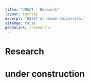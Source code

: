 ```yaml
---
title: "UNSAT - Research"
layout: textlay
excerpt: "UNSAT at Hunan University."
sitemap: false
permalink: /research/
---
```


# Research

# under construction


